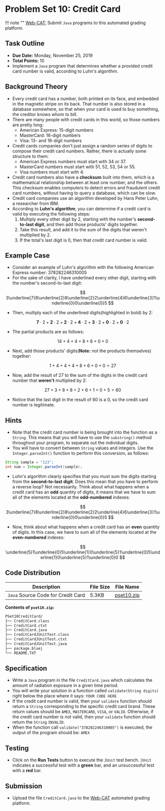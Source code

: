# Problem Set 10: Credit Card

!!! note ""
    [Web-CAT:](http://ec2-54-65-207-33.ap-northeast-1.compute.amazonaws.com:8080/Web-CAT/WebObjects/Web-CAT.woa) Submit `Java` programs to this automated grading platform.

## Task Outline
+ **Due Date:** Monday, November 25, 2019
+ **Total Points:** 10
+ Implement a `Java` program that determines whether a provided credit card number is valid, according to Luhn's algorithm.

## Background Theory
+ Every credit card has a number, both printed on its face, and embedded in the magnetic stripe on its back. That number is also stored in a database somewhere, so that when your card is used to buy something, the creditor knows whom to bill.
+ There are many people with credit cards in this world, so those numbers are pretty long:
    + American Express: 15-digit numbers
    + MasterCard: 16-digit numbers
    + Visa: 13- and 16-digit numbers
+ Credit cards companies don't just assign a random series of digits to compose
    their credit card numbers. Rather, there is actually some structure to them:
    + American Express numbers must start with 34 or 37.
    + MasterCard numbers must start with 51, 52, 53, 54 or 55.
    + Visa numbers must start with 4.
+ Credit card numbers also have a **checksum** built into them, which is a mathematical relationship between at least one number, and the others. This checksum enables computers to detect errors and fraudulent credit card numbers, without having to query a database, which can be slow.
+ Credit card companies use an algorithm developed by Hans Peter Luhn, a researcher from IBM.
+ According to **Luhn's algorithm**, you can determine if a credit card is valid by executing the following steps:
    1. Multiply every other digit by 2, starting with the number's **second-to-last digit**, and then add those products' digits together.
    2. Take this result, and add it to the sum of the digits that weren't multiplied by 2.
    3. If the total's last digit is 0, then that credit card number is valid.

## Example Case
+ Consider an example of Luhn's algorithm with the following American Express number: 378282246310005
+ For the sake of clarity, I have underlined every other digit, starting with the number's second-to-last digit:

$$
3\underline{7}8\underline{2}8\underline{2}2\underline{4}6\underline{3}1\underline{0}0\underline{0}5
$$

+ Then, multiply each of the underlined digits(highlighted in bold) by 2:

$$
\textbf{7}\cdot{2} + \textbf{2}\cdot{2} + \textbf{2}\cdot{2} + \textbf{4}\cdot{2} + \textbf{3}\cdot{2} + \textbf{0}\cdot{2} + \textbf{0}\cdot{2}
$$

+ The partial products are as follows:

$$
14 + 4 + 4 + 8 + 6 + 0 + 0
$$

+ Next, add those products' digits(**Note:** not the products themselves) together:

$$
1 + 4 + 4 + 4 + 8 + 6 + 0 + 0 = 27
$$

+ Now, add the result of 27 to the sum of the digits in the credit card number that **weren't** multiplied by 2:

$$
27 + 3 + 8 + 8 + 2 + 6 + 1 + 0 + 5 = 60
$$

+ Notice that the last digit in the result of 60 is a 0, so the credit card number is legitimate.

## Hints
+ Note that the credit card number is being brought into the function as a `String`. This means that you will have to use the `substring()` method throughout your program, to separate out the individual digits.
+ You will have to convert between `String` values and integers. Use the `Integer.parseInt()` function to perform this conversion, as follows:
```Java
String sample = "123";
int num = Integer.parseInt(sample);
```
+ Luhn's algorithm clearly specifies that you must sum the digits starting from the **second-to-last digit**. Does this mean that you have to perform a reverse loop? Not necessarily. Think about what happens when a credit card has an **odd** quantity of digits, it means that we have to sum all of the elements located at the **odd-numbered** indexes:

$$
3\underline{7}8\underline{2}8\underline{2}2\underline{4}6\underline{3}1\underline{0}0\underline{0}5
$$

+ Now, think about what happens when a credit card has an **even** quantity of digits. In this case, we have to sum all of the elements located at the **even-numbered** indexes:

$$
\underline{5}1\underline{0}5\underline{1}0\underline{5}1\underline{0}5\underline{1}0\underline{5}1\underline{0}0
$$

## Code Distribution
Description | File Size | File Name
----------- | --------- | ---------
`Java` Source Code for Credit Card | 5.3KB | [pset10.zip](/csa/zip/pset10.zip)

**Contents of `pset10.zip`:**
```bash
PSet10CreditCard/
├── CreditCard.class
├── CreditCard.ctxt
├── CreditCard.java
├── CreditCardJUnitTest.class
├── CreditCardJUnitTest.ctxt
├── CreditCardJUnitTest.java
├── package.bluej
└── README.TXT
```

## Specification
+ Write a `Java` program in the file `CreditCard.java` which calculates the amount of radiation exposure in a given time period.
+ You will write your solution in a function called `validate(String digits)` right below the place where it says: `YOUR CODE HERE`
+ If the credit card number is valid, then your `validate` function should return a `String` corresponding to the specific credit card brand. These return values should be `AMEX`, `MASTERCARD`, `VISA`, or `VALID`. Otherwise, if the credit card number is not valid, then your `validate` function should return the `String` `INVALID`.
+ When the function call `validate("378282246310005")` is executed, the output of the program should be: `AMEX`

## Testing
+ Click on the **Run Tests** button to execute the `JUnit` test bench. `JUnit` indicates a successful test with a **green** bar, and an unsuccessful test with a **red** bar.

## Submission
+ Upload the file `CreditCard.java` to the [Web-CAT](http://ec2-54-65-207-33.ap-northeast-1.compute.amazonaws.com:8080/Web-CAT/WebObjects/Web-CAT.woa) automated grading platform.

